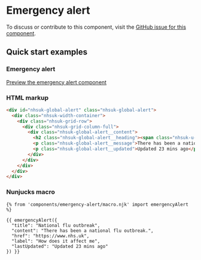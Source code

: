 # Emergency alert

To discuss or contribute to this component, visit the [GitHub issue for this component](https://github.com/nhsuk/nhsuk-frontend/issues/166).

## Quick start examples

### Emergency alert

[Preview the emergency alert component](https://nhsuk.github.io/nhsuk-frontend/components/emergency-alert/index.html)

### HTML markup

```html
<div id="nhsuk-global-alert" class="nhsuk-global-alert">
  <div class="nhsuk-width-container">
    <div class="nhsuk-grid-row">
      <div class="nhsuk-grid-column-full">
        <div class="nhsuk-global-alert__content">
          <h2 class="nhsuk-global-alert__heading"><span class="nhsuk-u-visually-hidden">Alert: </span>National flu outbreak</h2>
          <p class="nhsuk-global-alert__message">There has been a national flu outbreak. <a class="nhsuk-u-nowrap" href="https://www.nhs.uk" >How does it affect me</a></p>
          <p class="nhsuk-global-alert__updated">Updated 23 mins ago</p>
        </div>
      </div>
    </div>
  </div>
</div>
```

### Nunjucks macro

```
{% from 'components/emergency-alert/macro.njk' import emergencyAlert %}

{{ emergencyAlert({
  "title": "National flu outbreak",
  "content": "There has been a national flu outbreak.",
  "href": "https://www.nhs.uk",
  "label": "How does it affect me",
  "lastUpdated": "Updated 23 mins ago"
}) }}
```
